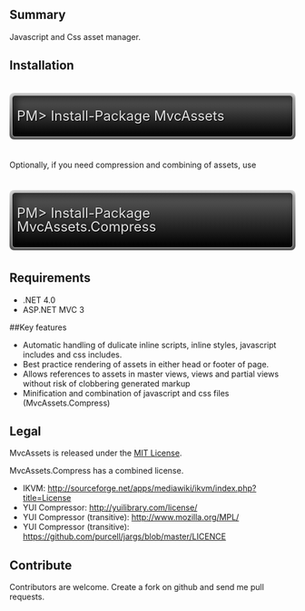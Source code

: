 
## Summary
Javascript and Css asset manager.

## Installation

<div style="background:#d6d6d6;border:0px solid #fff;padding:4px;margin: 36px 0;filter:progid:DXImageTransform.Microsoft.Gradient(GradientType=0, startColorstr='#d6d6d6',  endColorstr='#505050');background: -webkit-gradient(linear, 0 0, 0 100%, from(#d6d6d6), to(#505050));background: -moz-linear-gradient(top, #d6d6d6, #505050);border-radius: 8px;-webkit-border-radius: 8px;-moz-border-radius: 8px;">
<div style="background:#000;border:1px solid #c4c4c4;text-shadow: 1px 1px 1px rgba(0, 0, 0 ,1.0);filter:progid:DXImageTransform.Microsoft.Gradient(GradientType=0, startColorstr='#5e5e5e',  endColorstr='#000');background: -webkit-gradient(linear, 0 0, 0 100%, from(#5e5e5e), to(#000));background: -moz-linear-gradient(top, #5e5e5e, #000);box-shadow: inset 6px 6px 14px rgba(0, 0, 0, 0.6), 1px 1px 4px rgba(102, 102, 102, 1.0);-webkit-box-shadow: inset 6px 6px 14px rgba(0, 0, 0, 0.6), 1px 1px 4px rgba(102, 102, 102, 1.0); -moz-box-shadow: inset 6px 6px 14px rgba(0, 0, 0, 0.6), 1px 1px 4px rgba(102, 102, 102, 1.0);border-radius: 6px;-webkit-border-radius: 6px;-moz-border-radius: 6px;">
  <p style="color:#e2e2e2;font-size:24px;line-height:24px;margin:24px 8px;">
		PM&gt; Install-Package MvcAssets
	</p>
</div>
</div>

Optionally, if you need compression and combining of assets, use

<div style="background:#d6d6d6;border:0px solid #fff;padding:4px;margin: 36px 0;filter:progid:DXImageTransform.Microsoft.Gradient(GradientType=0, startColorstr='#d6d6d6',  endColorstr='#505050');background: -webkit-gradient(linear, 0 0, 0 100%, from(#d6d6d6), to(#505050));background: -moz-linear-gradient(top, #d6d6d6, #505050);border-radius: 8px;-webkit-border-radius: 8px;-moz-border-radius: 8px;">
<div style="background:#000;border:1px solid #c4c4c4;text-shadow: 1px 1px 1px rgba(0, 0, 0 ,1.0);filter:progid:DXImageTransform.Microsoft.Gradient(GradientType=0, startColorstr='#5e5e5e',  endColorstr='#000');background: -webkit-gradient(linear, 0 0, 0 100%, from(#5e5e5e), to(#000));background: -moz-linear-gradient(top, #5e5e5e, #000);box-shadow: inset 6px 6px 14px rgba(0, 0, 0, 0.6), 1px 1px 4px rgba(102, 102, 102, 1.0);-webkit-box-shadow: inset 6px 6px 14px rgba(0, 0, 0, 0.6), 1px 1px 4px rgba(102, 102, 102, 1.0); -moz-box-shadow: inset 6px 6px 14px rgba(0, 0, 0, 0.6), 1px 1px 4px rgba(102, 102, 102, 1.0);border-radius: 6px;-webkit-border-radius: 6px;-moz-border-radius: 6px;">
	<p style="color:#e2e2e2;font-size:24px;line-height:24px;margin:24px 8px;">
		PM&gt; Install-Package MvcAssets.Compress
	</p>
</div>
</div>

## Requirements

* .NET 4.0
* ASP.NET MVC 3

##Key features

* Automatic handling of dulicate inline scripts, inline styles, javascript includes and css includes.
* Best practice rendering of assets in either head or footer of page.
* Allows references to assets in master views, views and partial views without risk of clobbering generated markup
* Minification and combination of javascript and css files (MvcAssets.Compress)

## Legal

MvcAssets is released under the [MIT License](http://www.opensource.org/licenses/mit-license.php).

MvcAssets.Compress has a combined license.

* IKVM: http://sourceforge.net/apps/mediawiki/ikvm/index.php?title=License
* YUI Compressor: http://yuilibrary.com/license/
* YUI Compressor (transitive): http://www.mozilla.org/MPL/
* YUI Compressor (transitive): https://github.com/purcell/jargs/blob/master/LICENCE

## Contribute

Contributors are welcome. Create a fork on github and send me pull requests.
